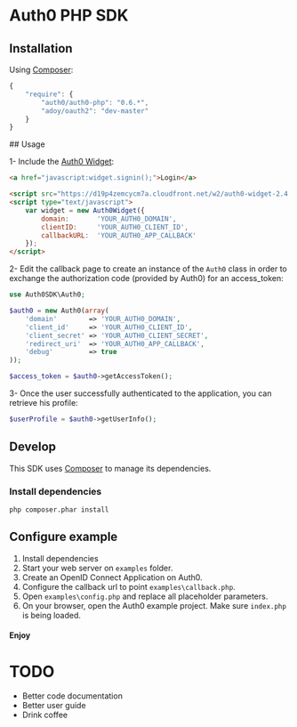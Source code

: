 # Auth0 PHP SDK

## Installation

Using [Composer](http://getcomposer.org/doc/01-basic-usage.md):

~~~js
{
    "require": {
        "auth0/auth0-php": "0.6.*",
        "adoy/oauth2": "dev-master"
    }
}
~~~

## Usage

1- Include the [Auth0 Widget](https://docs.auth0.com/login-widget2):

~~~html
<a href="javascript:widget.signin();">Login</a>

<script src="https://d19p4zemcycm7a.cloudfront.net/w2/auth0-widget-2.4.min.js"></script>
<script type="text/javascript">
    var widget = new Auth0Widget({
        domain:       'YOUR_AUTH0_DOMAIN',
        clientID:     'YOUR_AUTH0_CLIENT_ID',
        callbackURL:  'YOUR_AUTH0_APP_CALLBACK'
    });
</script>
~~~

2- Edit the callback page to create an instance of the `Auth0` class in order to exchange the authorization code (provided by Auth0) for an access_token:

~~~php
use Auth0SDK\Auth0;

$auth0 = new Auth0(array(
    'domain'        => 'YOUR_AUTH0_DOMAIN',
    'client_id'     => 'YOUR_AUTH0_CLIENT_ID',
    'client_secret' => 'YOUR_AUTH0_CLIENT_SECRET',
    'redirect_uri'  => 'YOUR_AUTH0_APP_CALLBACK',
    'debug'         => true
));

$access_token = $auth0->getAccessToken();
~~~

3- Once the user successfully authenticated to the application, you can retrieve his profile:

~~~php
$userProfile = $auth0->getUserInfo();
~~~

## Develop

This SDK uses [Composer](http://getcomposer.org/doc/01-basic-usage.md) to manage its dependencies.

### Install dependencies

    php composer.phar install

## Configure example

1. Install dependencies
2. Start your web server on `examples` folder.
3. Create an OpenID Connect Application on Auth0.
4. Configure the callback url to point `examples\callback.php`.
5. Open `examples\config.php` and replace all placeholder parameters.
6. On your browser, open the Auth0 example project. Make sure `index.php` is being loaded.

#### Enjoy

# TODO

- Better code documentation
- Better user guide
- Drink coffee
